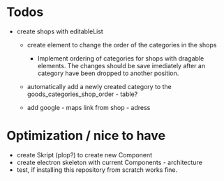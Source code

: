 # Todos
- create shops with editableList
    - create element to change the order of the categories in the shops
        - Implement ordering of categories for shops with dragable elements. The changes should be save imediately
        after an category have been dropped to another position.



    - automatically add a newly created category to the goods_categories_shop_order - table?
    - add google - maps link from shop - adress

# Optimization / nice to have
- create Skript (plop?) to create new Component
- create electron skeleton with current Components - architecture
- test, if installing this repository from scratch works fine.